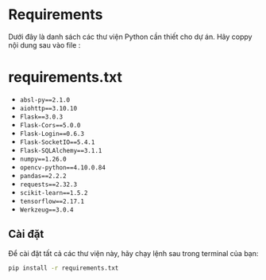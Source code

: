 # Requirements

Dưới đây là danh sách các thư viện Python cần thiết cho dự án. Hãy coppy nội dung sau vào file :
# requirements.txt

- `absl-py==2.1.0`
- `aiohttp==3.10.10`
- `Flask==3.0.3`
- `Flask-Cors==5.0.0`
- `Flask-Login==0.6.3`
- `Flask-SocketIO==5.4.1`
- `Flask-SQLAlchemy==3.1.1`
- `numpy==1.26.0`
- `opencv-python==4.10.0.84`
- `pandas==2.2.2`
- `requests==2.32.3`
- `scikit-learn==1.5.2`
- `tensorflow==2.17.1`
- `Werkzeug==3.0.4`

## Cài đặt

Để cài đặt tất cả các thư viện này, hãy chạy lệnh sau trong terminal của bạn:

```bash
pip install -r requirements.txt
